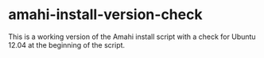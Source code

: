 amahi-install-version-check
===========================

This is a working version of the Amahi install script with a check for Ubuntu 12.04 at the beginning of the script.